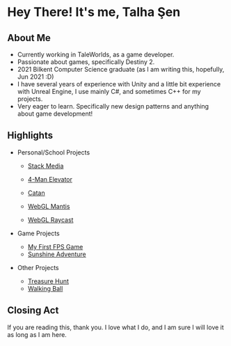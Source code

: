 # Hey There! It's me, Talha Şen

## About Me
* Currently working in TaleWorlds, as a game developer.
* Passionate about games, specifically Destiny 2.
* 2021 Bilkent Computer Science graduate (as I am writing this, hopefully, Jun 2021 :D)
* I have several years of experience with Unity and a little bit experience with Unreal Engine, I use mainly C#, and sometimes C++ for my projects.
* Very eager to learn. Specifically new design patterns and anything about game development!

## Highlights
* Personal/School Projects

  - [Stack Media](https://github.com/talhasen123/stack-media) 

  - [4-Man Elevator](https://github.com/talhasen123/4-Man-Elevator) 

  - [Catan](https://github.com/talhasen123/catan-digital-board-game/tree/master) 

  - [WebGL Mantis](https://github.com/talhasen123/mantis-animator) 

  - [WebGL Raycast](https://github.com/talhasen123/ray-caster) 

* Game Projects

  - [My First FPS Game](https://github.com/talhasen123/FirstPersonShooter/tree/master) 
  - [Sunshine Adventure](https://github.com/talhasen123/Sunshine-Adventure/tree/master) 

* Other Projects

  - [Treasure Hunt](https://github.com/talhasen123/Treasure-Hunt) 
  - [Walking Ball](https://github.com/talhasen123/WalkingBall) 

## Closing Act
If you are reading this, thank you. I love what I do, and I am sure I will love it as long as I am here.

